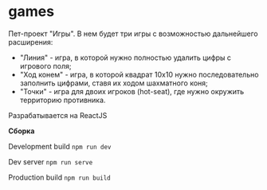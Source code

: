 # games

Пет-проект "Игры". В нем будет три игры с возможностью дальнейшего расширения:

- "Линия" - игра, в которой нужно полностью удалить цифры с игрового поля;
- "Ход конем" - игра, в которой квадрат 10х10 нужно последовательно заполнить цифрами, ставя их ходом шахматного коня;
- "Точки" - игра для двоих игроков (hot-seat), где нужно окружить территорию противника.

Разрабатывается на ReactJS

**Сборка**

Development build `npm run dev`

Dev server `npm run serve`

Production build `npm run build`
